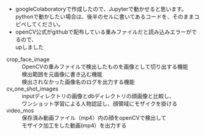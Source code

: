 <ul type="disc">
  <li>googleColaboratoryで作成したので、Jupyterで動かせると思います。<br>
    pythonで動かしたい場合は、後半のセルに書いてあるコードを、そのままコピペしてください。<br></li>
<li>openCV公式がgithubで配布している重みファイルだと読み込みエラーがでるので、<br>
  upしました</li>
  </ul>

<dl>
  <dt>crop_face_image</dt>
  <dd>OpenCVの重みファイルで検出したものを画像として切り出する機能<br>検出範囲を元画像に書き込む機能<br>検出されなかった画像名のログを出力する機能</dd>
  <dt>cv_one_shot_images</dt>
  <dd>inputディレクトリの画像とdbディレクトリの顔画像と比較し、<br>ワンショット学習による人物認証し、顔領域にモザイクを掛ける</dd>
  <dt>video_mos</dt>
  <dd>保存済み動画ファイル（mp4）内の顔をopenCVで検出して<br>モザイク加工をした動画(mp4）を出力する</dd>
 </dl>
  
 
